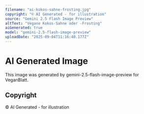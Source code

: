 ```yaml
---
filename: "ai-kokos-sahne-frosting.jpg"
copyright: "© AI Generated - for illustration"
source: "Gemini 2.5 Flash Image Preview"
altText: "Vegane Kokos-Sahne oder -Frosting"
aiGenerated: true
model: "gemini-2.5-flash-image-preview"
uploadDate: "2025-09-04T11:16:40.177Z"
---
```


# AI Generated Image

This image was generated by gemini-2.5-flash-image-preview for VeganBlatt.

## Copyright
© AI Generated - for illustration
